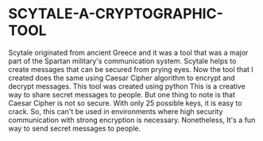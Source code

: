 # SCYTALE-A-CRYPTOGRAPHIC-TOOL
Scytale originated from ancient Greece and it was a tool that was a major part of the Spartan military's communication system.
Scytale helps to create messages that can be secured from prying eyes.
Now the tool that I created does the same using Caesar Cipher algorithm to encrypt and decrypt messages.
This tool was created using python 
This is a creative way to share secret messages to people. But one thing to note is that Caesar Cipher is not so secure. With only 25 possible keys, it is easy to crack. 
So, this can't be used in environments where high security communication with strong encryption is necessary. 
Nonetheless, It's a fun way to send secret messages to people.
